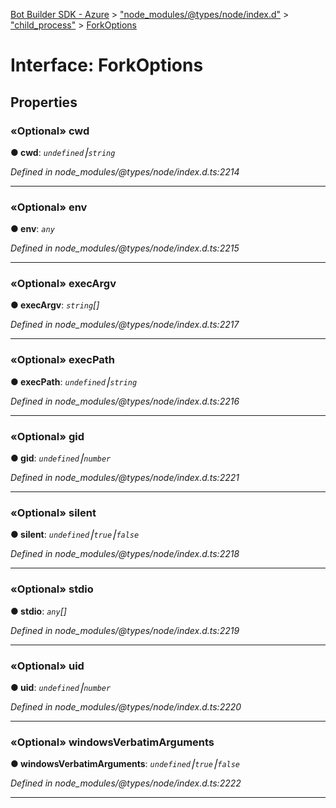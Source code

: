 [Bot Builder SDK - Azure](../README.md) > ["node_modules/@types/node/index.d"](../modules/_node_modules__types_node_index_d_.md) > ["child_process"](../modules/_node_modules__types_node_index_d_._child_process_.md) > [ForkOptions](../interfaces/_node_modules__types_node_index_d_._child_process_.forkoptions.md)



# Interface: ForkOptions


## Properties
<a id="cwd"></a>

### «Optional» cwd

**●  cwd**:  *`undefined`⎮`string`* 

*Defined in node_modules/@types/node/index.d.ts:2214*





___

<a id="env"></a>

### «Optional» env

**●  env**:  *`any`* 

*Defined in node_modules/@types/node/index.d.ts:2215*





___

<a id="execargv"></a>

### «Optional» execArgv

**●  execArgv**:  *`string`[]* 

*Defined in node_modules/@types/node/index.d.ts:2217*





___

<a id="execpath"></a>

### «Optional» execPath

**●  execPath**:  *`undefined`⎮`string`* 

*Defined in node_modules/@types/node/index.d.ts:2216*





___

<a id="gid"></a>

### «Optional» gid

**●  gid**:  *`undefined`⎮`number`* 

*Defined in node_modules/@types/node/index.d.ts:2221*





___

<a id="silent"></a>

### «Optional» silent

**●  silent**:  *`undefined`⎮`true`⎮`false`* 

*Defined in node_modules/@types/node/index.d.ts:2218*





___

<a id="stdio"></a>

### «Optional» stdio

**●  stdio**:  *`any`[]* 

*Defined in node_modules/@types/node/index.d.ts:2219*





___

<a id="uid"></a>

### «Optional» uid

**●  uid**:  *`undefined`⎮`number`* 

*Defined in node_modules/@types/node/index.d.ts:2220*





___

<a id="windowsverbatimarguments"></a>

### «Optional» windowsVerbatimArguments

**●  windowsVerbatimArguments**:  *`undefined`⎮`true`⎮`false`* 

*Defined in node_modules/@types/node/index.d.ts:2222*





___


